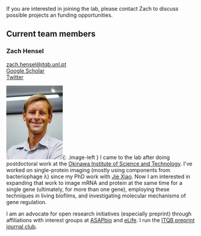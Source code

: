 If you are interested in joining the lab, please contact Zach to discuss possible projects an funding opportunities.

## Current team members

### Zach Hensel

[zach.hensel@itqb.unl.pt](mailto:zach.hensel@itqb.unl.pt)  
[Google Scholar](https://scholar.google.pt/citations?user=QwsENLQAAAAJ&hl=en)  
[Twitter](https://twitter.com/alchemytoday)

![Zach](img/zach.jpg){: .image-left } I came to the lab after doing postdoctoral work at the [Okinawa Institute of Science and Technology](https://www.oist.jp/). I've worked on single-protein imaging (mostly using components from bacteriophage λ) since my PhD work with [Jie Xiao](http://xiao.med.jhmi.edu/). Now I am interested in expanding that work to image mRNA and protein at the same time for a single gene (ultimately, for more than one gene), employing these techniques in living biofilms, and investigating molecular mechanisms of gene regulation.

I am an advocate for open research initiatives (especially preprint) through affiliations with interest groups at [ASAPbio](http://asapbio.org/asapbio-ambassadors) and [eLife](https://elifesciences.org/inside-elife/912b0679/early-career-advisory-group-elife-welcomes-150-ambassadors-of-good-practice-in-science). I run the [ITQB preprint journal club](https://www.prereview.org/users/172741/articles/210868-itqb-preprint-journal-club-9-nov-2017).